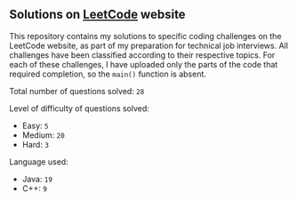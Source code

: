 ## Solutions on [LeetCode](https://leetcode.com/) website

This repository contains my solutions to specific coding challenges on the LeetCode website, as part of my preparation for technical job interviews. All challenges have been classified according to their respective topics. For each of these challenges, I have uploaded only the parts of the code that required completion, so the `main()` function is absent.

Total number of questions solved: `28`

Level of difficulty of questions solved:
* Easy: `5`
* Medium: `20`
* Hard: `3`

Language used:
* Java: `19`
* C++: `9`
